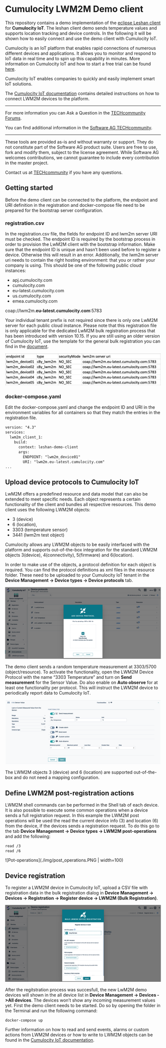# Cumulocity LWM2M Demo client
This repository contains a demo implementation of the [eclipse Leshan client](https://github.com/eclipse/leshan) for **Cumulocity IoT**. The leshan client demo sends temperature values and supports location tracking and device controls. In the following it will be shown how to easily connect and use the demo client with Cumulocity IoT.

Cumulocity is an IoT platform that enables rapid connections of numerous different devices and applications. It allows you to monitor and respond to IoT data in real time and to spin up this capability in minutes. More information on Cumulocity IoT and how to start a free trial can be found [here](https://www.softwareag.cloud/site/product/cumulocity-iot.html#/).

Cumulocity IoT enables companies to quickly and easily implement smart IoT solutions.

The [Cumulocity IoT documentation](https://cumulocity.com/guides/protocol-integration/lwm2m/) contains detailed instructions on how to connect LWM2M devices to the platform.
______________________


For more information you can Ask a Question in the [TECHcommunity Forums](http://tech.forums.softwareag.com/techjforum/forums/list.page?product=webmethods-io-b2b).

You can find additional information in the [Software AG TECHcommunity](http://techcommunity.softwareag.com/home/-/product/name/webmethods-io-b2b).


______________________

These tools are provided as-is and without warranty or support. They do not constitute part of the Software AG product suite. Users are free to use, fork and modify them, subject to the license agreement. While Software AG welcomes contributions, we cannot guarantee to include every contribution in the master project.

Contact us at [TECHcommunity](mailto:technologycommunity@softwareag.com?subject=Github/SoftwareAG) if you have any questions.

## Getting started

Before the demo client can be connected to the platform, the endpoint and URI definition in the registration and docker-compose file need to be prepared for the bootstrap server configuration.

### registration.csv

In the registration.csv file, the fields for endpoint ID and lwm2m server URI must be checked. The endpoint ID is required by the bootstrap process in order to provision the LwM2M client with the bootstrap information. Make sure that the endpoint ID is unique and hasn’t been used before to register a device. Otherwise this will result in an error. Additionally, the lwm2m server uri needs to contain the right hosting environment: that you or rather your company is using. This should be one of the following public cloud instances: 
  - apj.cumulocity.com
  - cumulocity.com
  - eu-latest.cumulocity.com
  -	us.cumulocity.com
  -	emea.cumulocity.com

coap://lwm2m.**eu-latest.cumulocity.com**:5783

Your individual tenant prefix is not required since there is only one LwM2M server for each public cloud instance. 
Please note that this registration file is only applicable for the dedicated LwM2M bulk registration process that has been introduced with version 10.15. If you are still using an older version of Cumulocity IoT, use the template for the general bulk registration you can find in the [document](https://cumulocity.com/guides/10.14.0/users-guide/device-management/#creds-upload).


![Registration](./img/registration.PNG)


### docker-compose.yaml

Edit the docker-compose.yaml and change the endpoint ID and URI in the environment variables for all containers so that they match the entries in the registration file.

```
version: "4.3"
services:
  lwm2m_client_1:
    build:
      context: leshan-demo-client
      args:
        ENDPOINT: "lwm2m_device01" 
        URI: "lwm2m.eu-latest.cumulocity.com"
...
```

## Upload device protocols to Cumulocity IoT

LwM2M offers a predefined resource and data model that can also be extended to meet specific needs. Each object represents a certain functionality of the client and bundles all respective resources. This demo client uses the following LWM2M objects: 
  - 3 (device) 
  - 6 (location), 
  - 3303 (temperature sensor) 
  - 3441 (lwm2m test object)

Cumulocity allows any LWM2M objects to be easily interfaced with the platform and supports out-of-the-box integration for the standard LWM2M objects 3(device), 4(connectivity), 5(firmware) and 6(location).

In order to make use of the objects, a protocol definition for each object is required. You can find the protocol definitions as xml files in the resource folder. These need to be uploaded to your Cumulocity IoT tenant in the **Device Management -> Device types -> Device protocols** tab.

![Device protocols](./img/device_protocols.PNG)

The demo client sends a random temperature measurement at 3303/5700 (object/resource). To activate the functionality, open the LWM2M Device Protocol with the name “3303 Temperature” and turn on **Send measurement** for the Sensor Value. Do also enable on **Auto observe** for at least one functionality per protocol. This will instruct the LWM2M device to periodically report data to Cumulocity IoT.

![Send measurements](./img/send_measurement.PNG)

The LWM2M objects 3 (device) and 6 (location) are supported out-of-the-box and do not need a mapping configuration.

## Define LWM2M post-registration actions
LWM2M shell commands can be performed in the Shell tab of each device. It is also possible to execute some common operations when a device sends a full registration request.
In this example the LWM2M post operations will be used the read the current device info (3) and location (6) from the device, if the devices sends a registration request.
To do this go to the tab **Device Management -> Device types -> LWM2M post-operations** and add the following:
 ```
read /3
read /6
 ```
![Pot-operations](./img/post_operations.PNG | width=100)

## Device registration

To register a LWM2M device in Cumulocity IoT, upload a CSV file with registration data in the bulk registration dialog in **Device Management -> Devices -> Registration -> Register device -> LWM2M (Bulk Registration)**.

![Bulk registration](./img/bulk_registration.PNG)

After the regitstration process was succesfull, the new LwM2M demo devices will shown in the all device list in **Device Management -> Devices ->All devices**. 
The devices won’t show any incoming measurement values yet. First the demo client needs to be started. Do so by opening the folder in the Terminal and run the following command:

```
docker-compose up
```

Further information on how to read and send events, alarms or custom actions from LWM2M devices or how to write to LWM2M objects can be found in the [Cumulocity IoT documentation](https://cumulocity.com/guides/protocol-integration/lwm2m/).  
